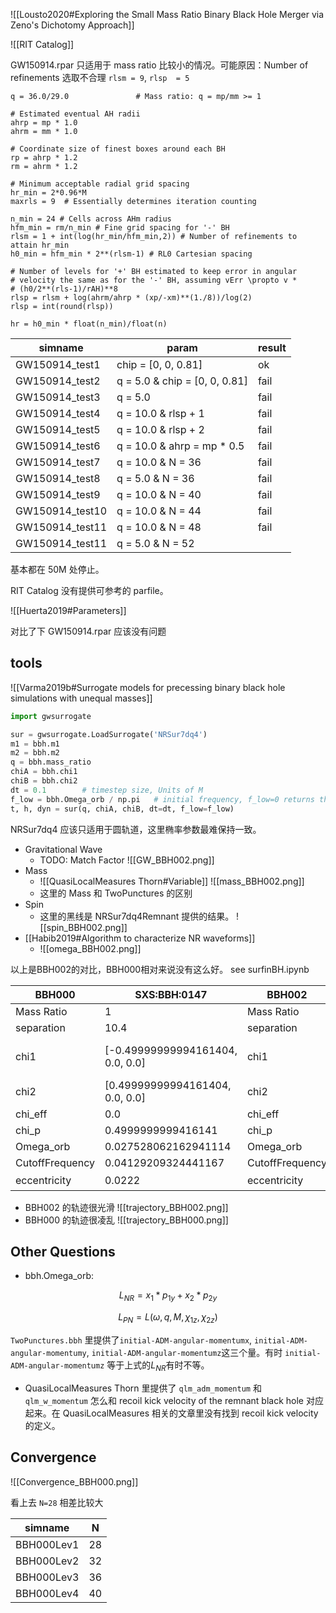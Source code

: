 ![[Lousto2020#Exploring the Small Mass Ratio Binary Black Hole Merger via Zeno's Dichotomy Approach]]

![[RIT Catalog]]

GW150914.rpar 只适用于 mass ratio 比较小的情况。可能原因：Number of refinements 选取不合理 `rlsm = 9`, `rlsp  = 5`

```
q = 36.0/29.0               # Mass ratio: q = mp/mm >= 1

# Estimated eventual AH radii
ahrp = mp * 1.0
ahrm = mm * 1.0

# Coordinate size of finest boxes around each BH
rp = ahrp * 1.2
rm = ahrm * 1.2

# Minimum acceptable radial grid spacing
hr_min = 2*0.96*M
maxrls = 9  # Essentially determines iteration counting

n_min = 24 # Cells across AHm radius
hfm_min = rm/n_min # Fine grid spacing for '-' BH
rlsm = 1 + int(log(hr_min/hfm_min,2)) # Number of refinements to attain hr_min
h0_min = hfm_min * 2**(rlsm-1) # RL0 Cartesian spacing

# Number of levels for '+' BH estimated to keep error in angular
# velocity the same as for the '-' BH, assuming vErr \propto v *
# (h0/2**(rls-1)/rAH)**8
rlsp = rlsm + log(ahrm/ahrp * (xp/-xm)**(1./8))/log(2)
rlsp = int(round(rlsp))

hr = h0_min * float(n_min)/float(n)
```

| simname         | param                          | result |
| --------------- | ------------------------------ | ------ |
| GW150914_test1  | chip = [0, 0,  0.81]           | ok     |
| GW150914_test2  | q = 5.0 & chip = [0, 0,  0.81] | fail   |
| GW150914_test3  | q = 5.0                        | fail   |
| GW150914_test4  | q = 10.0 & rlsp + 1            | fail   |
| GW150914_test5  | q = 10.0 & rlsp + 2            | fail   |
| GW150914_test6  | q = 10.0 & ahrp = mp * 0.5     | fail   |
| GW150914_test7  | q = 10.0 & N = 36              | fail   |
| GW150914_test8  | q = 5.0 & N = 36               | fail   |
| GW150914_test9  | q = 10.0 & N = 40              | fail   |
| GW150914_test10 | q = 10.0 & N = 44              | fail   |
| GW150914_test11 | q = 10.0 & N = 48              | fail   |
| GW150914_test11 | q = 5.0 & N = 52               |        |

基本都在 50M 处停止。

RIT Catalog 没有提供可参考的 parfile。

![[Huerta2019#Parameters]]

对比了下 GW150914.rpar 应该没有问题

## tools

![[Varma2019b#Surrogate models for precessing binary black hole simulations with unequal masses]]

```python
import gwsurrogate

sur = gwsurrogate.LoadSurrogate('NRSur7dq4')
m1 = bbh.m1
m2 = bbh.m2
q = bbh.mass_ratio
chiA = bbh.chi1
chiB = bbh.chi2
dt = 0.1        # timestep size, Units of M
f_low = bbh.Omega_orb / np.pi   # initial frequency, f_low=0 returns the full surrogate
t, h, dyn = sur(q, chiA, chiB, dt=dt, f_low=f_low) 
```

NRSur7dq4 应该只适用于圆轨道，这里椭率参数最难保持一致。

- Gravitational Wave
	- TODO: Match Factor
	![[GW_BBH002.png]]
- Mass
	- ![[QuasiLocalMeasures Thorn#Variable]]
	![[mass_BBH002.png]]
	- 这里的 Mass 和 TwoPunctures 的区别
- Spin
	- 这里的黑线是 NRSur7dq4Remnant 提供的结果。
	![[spin_BBH002.png]]
- [[Habib2019#Algorithm to characterize NR waveforms]]
	- ![[omega_BBH002.png]]
	

以上是BBH002的对比，BBH000相对来说没有这么好。 see surfinBH.ipynb

| BBH000          | SXS:BBH:0147                     | BBH002          | SXS:BBH:0042                                    |
| --------------- | -------------------------------- | --------------- | ----------------------------------------------- |
| Mass Ratio      | 1                                | Mass Ratio      | 3                                               |
| separation      | 10.4                             | separation      | 12                                              |
| chi1            | [-0.49999999994161404, 0.0, 0.0] | chi1            | [0.24999999998024666, 0.0, -0.4329999999657872] |
| chi2            | [0.49999999994161404, 0.0, 0.0]  | chi2            | [0.0, 0.0, 0.0]                                 |
| chi_eff         | 0.0                              | chi_eff         | -0.3247499999774751                             |
| chi_p           | 0.4999999999416141               | chi_p           | 0.24999999998024666                             |
| Omega_orb       | 0.027528062162941114             | Omega_orb       | 0.07249791459217449                             |
| CutoffFrequency | 0.04129209324441167              | CutoffFrequency | 0.10874687188826174                             |
| eccentricity    | 0.0222                           | eccentricity    | 0.00089？                                       | 


- BBH002 的轨迹很光滑
	![[trajectory_BBH002.png]]
- BBH000 的轨迹很凌乱
	![[trajectory_BBH000.png]]

## Other Questions

- bbh.Omega_orb: 

$$L_{NR} = x_{1}*p_{1y} + x_{2}*p_{2y}$$

$$L_{PN} = L(\omega, q, M, \chi_{1z}, \chi_{2z})$$

`TwoPunctures.bbh` 里提供了`initial-ADM-angular-momentumx`, `initial-ADM-angular-momentumy`, `initial-ADM-angular-momentumz`这三个量。有时 `initial-ADM-angular-momentumz` 等于上式的$L_{NR}$有时不等。

- QuasiLocalMeasures Thorn 里提供了 `qlm_adm_momentum` 和 `qlm_w_momentum` 怎么和 recoil kick velocity of the remnant black hole 对应起来。在 QuasiLocalMeasures 相关的文章里没有找到 recoil kick velocity 的定义。

## Convergence

![[Convergence_BBH000.png]]

看上去 `N=28` 相差比较大

| simname    | N   |
| ---------- | --- |
| BBH000Lev1 | 28  |
| BBH000Lev2 | 32  |
| BBH000Lev3 | 36  |
| BBH000Lev4 | 40  | 
